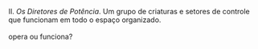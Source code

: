 ﻿II. <I>Os Diretores de Potência</I>. Um grupo de criaturas e setores de controle que funcionam em todo o espaço organizado.<BR><BR>opera ou funciona?